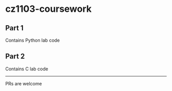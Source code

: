 # cz1103-coursework

## Part 1 
Contains Python lab code

## Part 2 
Contains C lab code

------
PRs are welcome
